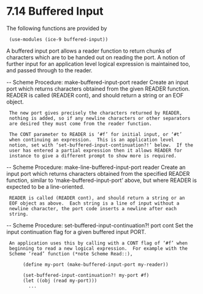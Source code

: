7.14 Buffered Input
===================

The following functions are provided by

     (use-modules (ice-9 buffered-input))

   A buffered input port allows a reader function to return chunks of
characters which are to be handed out on reading the port.  A notion of
further input for an application level logical expression is maintained
too, and passed through to the reader.

 -- Scheme Procedure: make-buffered-input-port reader
     Create an input port which returns characters obtained from the
     given READER function.  READER is called (READER cont), and should
     return a string or an EOF object.

     The new port gives precisely the characters returned by READER,
     nothing is added, so if any newline characters or other separators
     are desired they must come from the reader function.

     The CONT parameter to READER is ‘#f’ for initial input, or ‘#t’
     when continuing an expression.  This is an application level
     notion, set with ‘set-buffered-input-continuation?!’ below.  If the
     user has entered a partial expression then it allows READER for
     instance to give a different prompt to show more is required.

 -- Scheme Procedure: make-line-buffered-input-port reader
     Create an input port which returns characters obtained from the
     specified READER function, similar to ‘make-buffered-input-port’
     above, but where READER is expected to be a line-oriented.

     READER is called (READER cont), and should return a string or an
     EOF object as above.  Each string is a line of input without a
     newline character, the port code inserts a newline after each
     string.

 -- Scheme Procedure: set-buffered-input-continuation?! port cont
     Set the input continuation flag for a given buffered input PORT.

     An application uses this by calling with a CONT flag of ‘#f’ when
     beginning to read a new logical expression.  For example with the
     Scheme ‘read’ function (*note Scheme Read::),

          (define my-port (make-buffered-input-port my-reader))

          (set-buffered-input-continuation?! my-port #f)
          (let ((obj (read my-port)))
            ...

